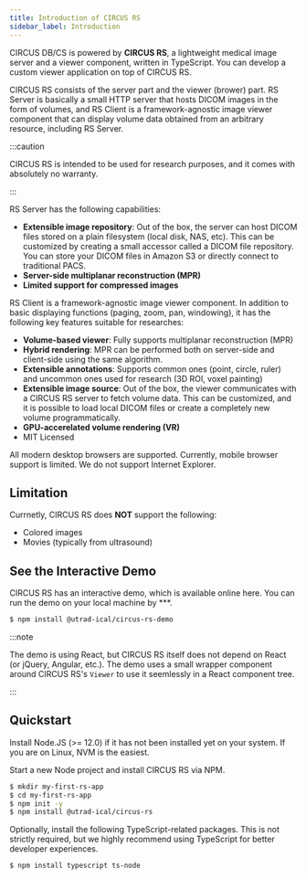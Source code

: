 ```yaml
---
title: Introduction of CIRCUS RS
sidebar_label: Introduction
---
```


CIRCUS DB/CS is powered by **CIRCUS RS**, a lightweight medical image server and a viewer component, written in TypeScript. You can develop a custom viewer application on top of CIRCUS RS.

CIRCUS RS consists of the server part and the viewer (brower) part. RS Server is basically a small HTTP server that hosts DICOM images in the form of volumes, and RS Client is a framework-agnostic image viewer component that can display volume data obtained from an arbitrary resource, including RS Server.

:::caution

CIRCUS RS is intended to be used for research purposes, and it comes with absolutely no warranty.

:::

RS Server has the following capabilities:

- **Extensible image repository**: Out of the box, the server can host DICOM files stored on a plain filesystem (local disk, NAS, etc). This can be customized by creating a small accessor called a DICOM file repository. You can store your DICOM files in Amazon S3 or directly connect to traditional PACS.
- **Server-side multiplanar reconstruction (MPR)**
- **Limited support for compressed images**

RS Client is a framework-agnostic image viewer component. In addition to basic displaying functions (paging, zoom, pan, windowing), it has the following key features suitable for researches:

- **Volume-based viewer**: Fully supports multiplanar reconstruction (MPR)
- **Hybrid rendering**: MPR can be performed both on server-side and client-side using the same algorithm.
- **Extensible annotations**: Supports common ones (point, circle, ruler) and uncommon ones used for research (3D ROI, voxel painting)
- **Extensible image source**: Out of the box, the viewer communicates with a CIRCUS RS server to fetch volume data. This can be customized, and it is possible to load local DICOM files or create a completely new volume programmatically.
- **GPU-accerelated volume rendering (VR)**
- MIT Licensed

All modern desktop browsers are supported. Currently, mobile browser support is limited. We do not support Internet Explorer.

## Limitation

Currnetly, CIRCUS RS does **NOT** support the following:

- Colored images
- Movies (typically from ultrasound)

## See the Interactive Demo

CIRCUS RS has an interactive demo, which is available online here. You can run the demo on your local machine by \*\*\*.

```bash
$ npm install @utrad-ical/circus-rs-demo
```

:::note

The demo is using React, but CIRCUS RS itself does not depend on React (or jQuery, Angular, etc.). The demo uses a small wrapper component around CIRCUS RS's `Viewer` to use it seemlessly in a React component tree.

:::

## Quickstart

Install Node.JS (>= 12.0) if it has not been installed yet on your system. If you are on Linux, NVM is the easiest.

Start a new Node project and install CIRCUS RS via NPM.

```bash
$ mkdir my-first-rs-app
$ cd my-first-rs-app
$ npm init -y
$ npm install @utrad-ical/circus-rs
```

Optionally, install the following TypeScript-related packages. This is not strictly required, but we highly recommend using TypeScript for better developer experiences.

```bash
$ npm install typescript ts-node
```
